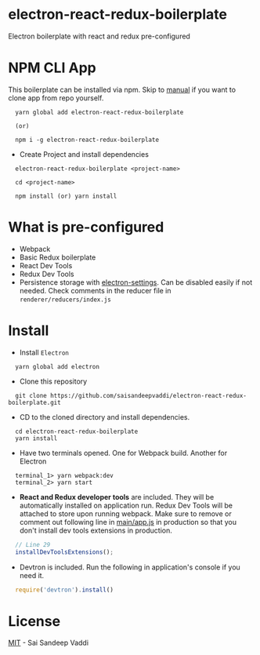 # electron-react-redux-boilerplate
Electron boilerplate with react and redux pre-configured

# NPM CLI App
This boilerplate can be installed via npm. Skip to [manual](#install) if you want to clone app from repo yourself.

```shell
  yarn global add electron-react-redux-boilerplate

  (or)

  npm i -g electron-react-redux-boilerplate
```

- Create Project and install dependencies

```shell
  electron-react-redux-boilerplate <project-name>

  cd <project-name>

  npm install (or) yarn install
```

# What is pre-configured
- Webpack
- Basic Redux boilerplate
- React Dev Tools
- Redux Dev Tools
- Persistence storage with [electron-settings][1]. Can be disabled easily if not needed. Check comments in the reducer file in `renderer/reducers/index.js`

# Install

- Install `Electron`

```shell 
  yarn global add electron
```

- Clone this repository

```shell
  git clone https://github.com/saisandeepvaddi/electron-react-redux-boilerplate.git
```

- CD to the cloned directory and install dependencies.

```shell
  cd electron-react-redux-boilerplate
  yarn install
```

- Have two terminals opened. One for Webpack build. Another for Electron

```shell
  terminal_1> yarn webpack:dev
  terminal_2> yarn start
```

- **React and Redux developer tools** are included. They will be automatically installed on application run. Redux Dev Tools will be attached to store upon running webpack. Make sure to remove or comment out following line in [main/app.js](main/app.js) in production so that you don't install dev tools extensions in production.

```javascript
  // Line 29
  installDevToolsExtensions();
```


- Devtron is included. Run the following in application's console if you need it.

```javascript
  require('devtron').install()
```


# License

[MIT](https://github.com/saisandeepvaddi/electron-react-redux-boilerplate/blob/master/LICENSE) - Sai Sandeep Vaddi



[1]: https://www.npmjs.com/package/electron-settings
[npm]: https://www.npmjs.com/package/electron-react-redux-boilerplate
